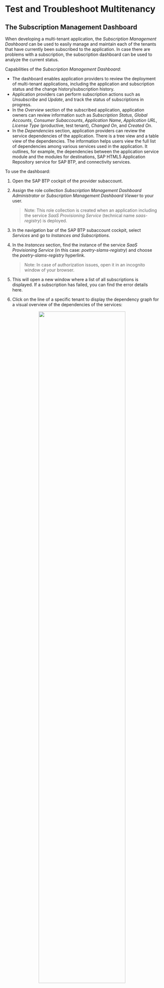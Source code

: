 # Test and Troubleshoot Multitenancy

## The Subscription Management Dashboard

When developing a multi-tenant application, the *Subscription Management Dashboard* can be used to easily manage and maintain each of the tenants that have currently been subscribed to the application. In case there are problems with a subscription, the subscription dashboard can be used to analyze the current status.

Capabilities of the *Subscription Management Dashboard*: 
- The dashboard enables application providers to review the deployment of multi-tenant applications, including the application and subscription status and the change history/subscription history.
- Application providers can perform subscription actions such as *Unsubscribe* and *Update*, and track the status of subscriptions in progress.
- In the *Overview* section of the subscribed application, application owners can review information such as *Subscription Status*, *Global Accounts*, *Consumer Subaccounts*, *Application Name*, *Application URL*, *License Type* (productive, test tenant), *Changed On*, and *Created On*.
- In the *Dependencies* section, application providers can review the service dependencies of the application. There is a tree view and a table view of the dependencies. The information helps users view the full list of dependencies among various services used in the application. It outlines, for example, the dependencies between the application service module and the modules for destinations, 
SAP HTML5 Application Repository service for SAP BTP, and connectivity services. 

To use the dashboard:

1. Open the SAP BTP cockpit of the provider subaccount.

2. Assign the role collection *Subscription Management Dashboard Administrator* or *Subscription Management Dashboard Viewer* to your user. 
    > Note: This role collection is created when an application including the service *SaaS Provisioning Service* (technical name *saas-registry*) is deployed.
3. In the navigation bar of the SAP BTP subaccount cockpit, select *Services* and go to *Instances and Subscriptions*. 
4. In the *Instances* section, find the instance of the service *SaaS Provisioning Service* (in this case: *poetry-slams-registry*) and choose the *poetry-slams-registry* hyperlink.
    > Note: In case of authorization issues, open it in an incognito window of your browser.
5. This will open a new window where a list of all subscriptions is displayed. If a subscription has failed, you can find the error details here.
6. Click on the line of a specific tenant to display the dependency graph for a visual overview of the dependencies of the services:

<center><img src="./images/26_DependencyGraph.png" width="75%"></center>

For more information about using the Subscription Management Dashboard, refer to [Using the Subscription Management Dashboard](https://help.sap.com/docs/btp/sap-business-technology-platform/using-subscription-management-dashboard)

## Trace Your Deployed Application

Consider adding log statements to the service implementations, for example: 
```javascript
console.log("Poetry Slam " + PoetrySlamIdentifier +" is canceled");
```
The log statements are written during the use of your deployed application. Use the command `cf logs poetry-slams-srv --recent` in the SAP Business Application Studio terminal to review your own log messages or the ones created by others. You need to be logged in to your SAP BTP Cloud Foundry runtime space.

## Hybrid Testing
As described, your local environment runs with an SQLite database. If you want to connect your local test environment with an SAP HANA Cloud database to run your test against the same database technology as the deployed solution does, follow the instructions in this section.

For general guidelines on how to connect your local test against services in the Cloud, refer to the [SAP Cloud Application Programming Model documentation on hybrid testing](https://cap.cloud.sap/docs/advanced/hybrid-testing).

### Prerequisites
When this project was created, the SAP HANA Cloud capability was included. As a result, the dependency @sap/cds_hana is listed in the file *package.json* and the
file *[.hdiconfig](../../../tree/main-multi-tenant/db/src/.hdiconfig)* has been added to the project.

Now, you need to provide the credentials to connect to the SAP HANA Cloud database.

### Step-By-Step Procedure
1. Log on to SAP BTP Cloud Foundry runtime and select the *org* and *space* of the instance where your application is deployed. 

2. You need to create a service key for your SAP HANA HDI Container service instance and add the key information to your local development environment. This can be achieved by executing the CDS command in your terminal: `cds deploy --to hana:<HDI Container service instance name> --profile hybrid --store-credentials`.

    For the Poetry Slam Manager solution, this would be `cds deploy --to hana:poetry-slams-db --profile hybrid --store-credentials`.

    Now, the files *default-env.json* and *cdsrc-private.json* are created at the root level of your project:
    - The *default-env.json* has the service key information with the credentials to connect to the SAP HANA Cloud database. 
    - The *cdsrc-private.json* stores the binding information. 
    
    Add both files to *.gitignore* because they contain confidential data.

3. Adapt the *package.json* file with new CDS profile hybrid:

    ```json
    "cds": {
      "requires": {
        "db": {
          "kind": "sql"
        },
        "[hybrid]": {
          "db": {
            "kind": "hana"
          }
        }
      }
    }
    ```

4. To run your application using the SAP HANA Cloud database, execute: `cds serve --profile hybrid`.
5. To run your unit tests, execute: `cds bind --exec --profile hybrid npm test`.

## Troubleshoot Your Application

### Missing Access Rights

Typically, if the application is not loading, it's due to missing access rights. To check if the error is caused due to missing authorizations, follow these steps:

1. Open the browser development tools.

2. Check the requests and responses sent by the application (you may need to reload the page to see the errors). 

      Typical errors could be of type *403 Forbidden*. This would indicate that the user doesn't have the relevant authorizations.

      <img src="./images/16_Forbidden-BrowserTools.png" width="75%">

3. In this case, check if the application role collections are either assigned to a user or to user groups as configured in the IdP that is connected to this subaccount. 

4. Once you've assigned the authorizations, reload the browser (use an incognito tab if the information is cached) and the app opens.

#### Check User Groups

The Identity Authentication service user groups are used to assign authorization roles to users. The user groups are passed as *assertion attribute* to the SAP BTP subaccount and are mapped to the respective role collections in the SAP BTP subaccount. Ensure that the user is configured from the Identity Authentication service admin UI and that the user groups have been configured for the typical user roles. Additionally, make sure that the attributes with the name *Groups* have also been assigned from the *Attributes* menu item.

For a detailed description of this process, go to [Configure Authentication and Authorization](25-Multi-Tenancy-Provisioning.md#configure-authentication-and-authorization).

### Check Event Logs

If you experience an error with a particular service, event logs can be used to narrow down and identify what actions to take and which service is causing the issue.

1. Navigate to your Cloud Foundry space in the SAP BTP provider account.
2. On the application menu, go to the *Events* section. 
3. Identify which events have been triggered since the last action. 
4. The *Time*, *Event* which occurred, the *Actor* (user who requested the event), the *Actee* (the service that was engaged), and a *Description* of the log are provided.

> Note that this doesn't just provide error information, but also general information too, which can be helpful with narrowing down which service might be causing the problem.

The generated logs only have a limited lifetime and disappear after some time. Should an error be encountered, it is best to check for logs directly.

### Check Application Logs

There are application logs for all modules that are maintained in the *mta.yaml* file. To find them, go to your Cloud Foundry space. 

From here, you can navigate to the specific application and analyze the logs that are maintained for that application. 

1. Navigate to your Cloud Foundry space in the SAP BTP provider account.

   <img src="./images/16_ApplicationSpecificLogs.png" width="50%">

2. Go to the application you want to analyze.
3. Navigate to the *Logs* section.
4. A list of logs is shown for that specific application.

> Note: Just like the event logs, there is a limited lifetime where the application logs can be accessed.

## Give Feedback

In the SAP BTP subaccount cockpit, on the header of the page, there's a feedback icon you can use to report a bug:

<center> <img src="./images/16_BTP_Feedback.png"> </center>

The SAP Cloud Application Programming Model documentation also contains a [Resources](https://cap.cloud.sap/docs/resources/) page that you can use to report any issues. 

## Additional Information

The information above is specific to a deployed multi-tenant application. Find additional hints in the tutorials [Test and Troubleshoot](16-Test-Trace-Debug.md) for the application development, local testing, and [Test and Troubleshoot an ERP Integration](32-Test-Trace-Debug-ERP.md).
